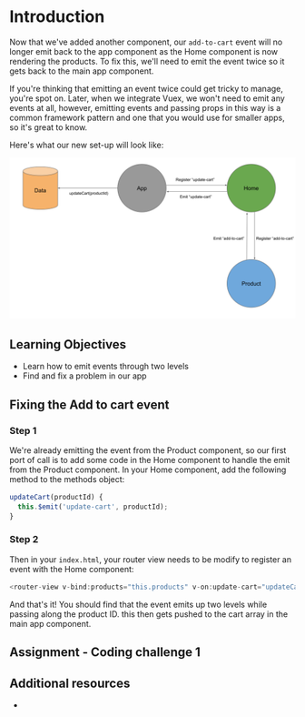 # Introduction

Now that we've added another component, our `add-to-cart` event will no longer emit back to the app component as the Home component is now rendering the products. To fix this, we'll need to emit the event twice so it gets back to the main app component.

If you're thinking that emitting an event twice could get tricky to manage, you're spot on. Later, when we integrate Vuex, we won't need to emit any events at all, however, emitting events and passing props in this way is a common framework pattern and one that you would use for smaller apps, so it's great to know.

Here's what our new set-up will look like:

<img src="https://raw.githubusercontent.com/MultiverseLearningProducts/curriculum/871f287fee07c247e47db43cf16b39914623b933/assets/images/mod1_event_emitting_home.svg" title="Module 1 - Emitting events" alt="Module 1 - Emitting events">

## Learning Objectives

- Learn how to emit events through two levels
- Find and fix a problem in our app

## Fixing the Add to cart event

### Step 1

We're already emitting the event from the Product component, so our first port of call is to add some code in the Home component to handle the emit from the Product component. In your Home component, add the following method to the methods object:

```javascript
updateCart(productId) {
  this.$emit('update-cart', productId);
}
```

### Step 2

Then in your `index.html`, your router view needs to be modify to register an event with the Home component:

```js
<router-view v-bind:products="this.products" v-on:update-cart="updateCart" />
```

And that's it! You should find that the event emits up two levels while passing along the product ID. this then gets pushed to the cart array in the main app component.

## Assignment - Coding challenge 1

## Additional resources

- []()

